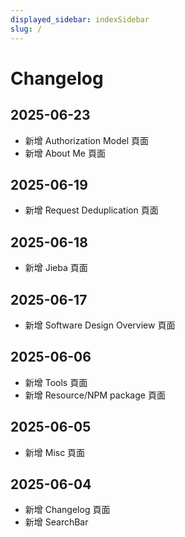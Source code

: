```yaml
---
displayed_sidebar: indexSidebar
slug: /
---
```


# Changelog

## 2025-06-23

- 新增 Authorization Model 頁面
- 新增 About Me 頁面

## 2025-06-19

- 新增 Request Deduplication 頁面

## 2025-06-18

- 新增 Jieba 頁面

## 2025-06-17

- 新增 Software Design Overview 頁面

## 2025-06-06

- 新增 Tools 頁面
- 新增 Resource/NPM package 頁面

## 2025-06-05

- 新增 Misc 頁面

## 2025-06-04

- 新增 Changelog 頁面
- 新增 SearchBar
